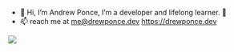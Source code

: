 - 👋 Hi, I’m Andrew Ponce, I’m a developer and lifelong learner. 🌱
- 📫 reach me at <a href="mailto:me@drewponce.dev">me@drewponce.dev</a>
https://drewponce.dev



<img src="https://github-profile-trophy.vercel.app/?username=drewdevvv&title=-Stars,-Followers" />
<!---
drewdevvv/drewdevvv is a ✨ special ✨ repository because its `README.md` (this file) appears on your GitHub profile.
You can click the Preview link to take a look at your changes.
--->
